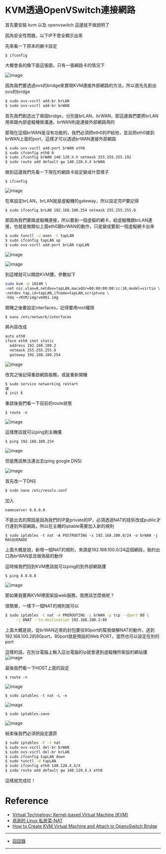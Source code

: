 # KVM透過OpenVSwitch連接網路
首先要安裝 kvm 以及 openvswitch 這邊就不做說明了 

因為安全性問題，以下IP不會全顯示出來 

先來看一下原本的網卡設定 

    $ ifconfig

大概會長的像下面這張圖，只有一張網路卡的情況下  

![image](http://aven725.github.io/image/KVM/Selection_001.png) 

因為我們要透過ovs的bridge來實現KVM連接外部網路的方法，所以首先先創出ovs的bridge
```sh
$ sudo ovs-vsctl add-br brLAN
$ sudo ovs-vsctl add-br brWAN
```
首先我們創造出了兩個bridge，分別是brLAN、brWAN，那這邊我們要將brLAN用來跟內部虛擬機做溝通，brWAN則是連接外部網路用的  

那現在這個brWAN是沒有功能的，我們必須把eth0的IP給他，並且把eth0接到brWAN上面的port，這樣才可以透過brWAN連接外部網路 
```sh
$ sudo ovs-vsctl add-port brWAN eth0
$ sudo ifconfig eth0 0
$ sudo ifconfig brWAN 140.120.X.X netmask 255.255.255.192
$ sudo route add default gw 140.120.X.X brWAN
```
做到這邊我們先看一下現在的網路卡設定變成什麼樣子

    $ ifconfig

![image](http://aven725.github.io/image/KVM/Selection_002.png) 

在來設定brLAN，brLAN就是虛擬機的gateway，所以設定完IP要記得 

    $ sudo ifconfig brLAN 192.168.100.254 netmask 255.255.255.0
    
那因為我們要跟虛擬機連接，所以要創一個虛擬的網卡，給虛擬機跟brLAN連接，也就是做類似上面eth0跟brWAN的動作，只是變成要創一個虛擬網卡出來 
```sh
$ sudo tunctl -u aven -t tapLAN
$ sudo ifconfig tapLAN up
$ sudo ovs-vsctl add-port brLAN tapLAN
```
![image](http://aven725.github.io/image/KVM/Selection_004.png) 

![image](http://aven725.github.io/image/KVM/Selection_005.png) 

到這裡就可以開啟KVM摟，參數如下 
```sh
sudo kvm -m 1024M \
-net nic,vlan=0,netdev=tapLAN,macaddr=00:00:00:00:cc:10,model=virtio \
-netdev tap,id=tapLAN,ifname=tapLAN,script=no \
-hda ~/KVM/img/vm001.img
```

開機之後要設定interfaces，記得要用root權限 

    $ nano /etc/network/interfaces

將內容改成
```sh
auto eth0
iface eth0 inet static
  address 192.168.100.2
  netmask 255.255.255.0
  gateway 192.168.100.254
```
![image](http://aven725.github.io/image/KVM/Selection_006.png)

改完之後記得重啟網路服務，或是重新開機 
```sh
$ sudo service networking restart
或
$ init 6
```
重啟後我們看一下目前的route狀態

    $ route -n
![image](http://aven725.github.io/image/KVM/Selection_010.png) 

這樣應該就可以ping到主機摟

    $ ping 192.168.100.254
	
![image](http://aven725.github.io/image/KVM/Selection_007.png) 

但是應該無法連出去(ping google DNS) 

![image](http://aven725.github.io/image/KVM/Selection_008.png) 

首先改一下DNS
```sh
$ sudo nano /etc/resolv.conf
```
加入
    
    nameserver 8.8.8.8

不能出去的原因是因為我們的IP是private的IP，必須透過NAT的技術改成public才行連到外部網路，所以在主機的iptable需要加入新的規則 

    $ sudo iptables -t nat -A POSTROUTING -s 192.168.100.0/24 -o brWAN -j MASQUERADE
上面大概是說，新增一個NAT的規則，來源是192.168.100.0/24這個網段，我的出口為brWAN並且做偽裝的動作 

這時候我們回到KVM應該就可以ping的到外部網路摟 

    $ ping 8.8.8.8
    
![image](http://aven725.github.io/image/KVM/Selection_009.png) 

那如果我要再KVM裡面架設web服務，我應該怎麼做呢？

很簡單，一樣下一個NAT的規則就可以
```sh
$ sudo iptables -t nat -A PREROUTING -i brWAN -p tcp --dport 80 \
     -j DNAT --to-destination 192.168.100.2:80
```

上面大概是說，從brWAN近來的封包要往80port的幫我做解NAT的動作，送到192.168.100.2的80port，80port就是預設的Web PORT，當然也可以設定在別的port 

這樣的話，在別台電腦上輸入這台電腦的ip就會連到虛擬機所架設的網站摟 
![image](http://aven725.github.io/image/KVM/apache2.png) 

最後我們看一下HOST上面的設定

    $ route -n
    
![image](http://aven725.github.io/image/KVM/Selection_011.png) 

    $ sudo iptables -t nat -L -n

![image](http://aven725.github.io/image/KVM/Selection_012.png)  

    $ sudo iptables-save

![image](http://aven725.github.io/image/KVM/Selection_013.png) 

結束後我們必須把設定還原
```sh
$ sudo iptables -F -t nat
$ sudo ovs-vsctl del-br brWAN
$ sudo ovs-vsctl del-br brLAN
$ sudo ifconfig tapLAN down
$ sudo tunctl -d tapLAN
$ sudo ifconfig eth0 140.120.X.X/X
$ sudo route add default gw 140.120.X.X eth0
```

這樣就完成拉！

# Reference
* [Virtual Technelogy: Kernel-based Virtual Machine (KVM)](http://www.cs.nchu.edu.tw/~snmlab/CloudMgnt201409/Lab1.html)
* [鳥哥的 Linux 私房菜-NAT](http://linux.vbird.org/linux_server/0250simple_firewall.php#nat)
* [How to Create KVM Virtual Machine and Attach to OpenvSwitch Bridge](https://www.youtube.com/watch?v=Gud2GoI-W_w)

-------
* [回目錄](../README.md)

-------